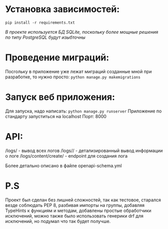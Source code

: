 # Установка зависимостей:
```pip install -r requirements.txt```

 *В проекте используется БД SQLite, поскольку более мощные решения по типу PostgreSQL будут изыбточны*

# Проведение миграций:
Посrольку в приложение уже лежат миграций созданные мной при разработке, то нужно просто:
```python manage.py makemigrations```

# Запуск веб приложения:
Для запуска, надо написать:
```python manage.py runserver```
Приложение по стандарту запуститься на localhost
Порт: 8000
# API:
/logs/ - вывод всех логов
/logs/<id>/ - детализированный вывод информации о логе
/logs/content/create/ - endpoint для создания лога

Более детально описано в файле openapi-schema.yml


# P.S
Проект был сделан без лишней сложностей, так как тестовое, старался везде соблюдать PEP 8, разбивая импорты на группы, добавляя TypeHints к функциям и методам, добавлены простые обработчики исключений, можно также было использовать генерики drf для исключений, но подумал что так будет получше.

